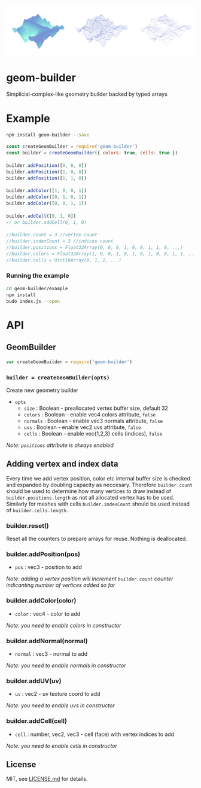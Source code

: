 ![](screenshot.png)

# geom-builder

Simplicial-complex-like geometry builder backed by typed arrays


# Example

```sh
npm install geom-builder --save
```

```javascript
const createGeomBuilder = require('geom-builder')
const builder = createGeomBuilder({ colors: true, cells: true })

builder.addPosition([0, 0, 0])
builder.addPosition([1, 0, 0])
builder.addPosition([1, 1, 0])

builder.addColor([1, 0, 0, 1])
builder.addColor([0, 1, 0, 1])
builder.addColor([0, 0, 1, 1])

builder.addCell([0, 1, 0])
// or builder.addCell(0, 1, 0)

//builder.count = 3 //vertex count
//builder.indexCount = 3 //indices count
//builder.positions = Float32Array(0, 0, 0, 1, 0, 0, 1, 1, 0, ..,)
//builder.colors = Float32Array(1, 0, 0, 1, 0, 1, 0, 1, 0, 0, 1, 1, ...)
//builder.cells = Uint16Array(0, 1, 2, ...)
```

### Running the example

```sh
cd geom-builder/example
npm install
budo index.js --open
```

# API

## GeomBuilder

```javascript
var createGeomBuilder = require('geom-builder')
```

### `builder = createGeomBuilder(opts)`

Create new geometry builder

- `opts`
    - `size` : Boolean - preallocated vertex buffer size, default 32
    - `colors` : Boolean - enable vec4 colors attribute, `false`
    - `normals` : Boolean - enable vec3 normals attribute, `false`
    - `uvs` : Boolean - enable vec2 uvs attribute, `false`
    - `cells` : Boolean - enable vec{1,2,3} cells (indices), `false`

*Note: `positions` attribute is always enabled*

## Adding vertex and index data

Every time we add vertex position, color etc internal buffer size is checked and expanded by doubling capacity as neccesary.  Therefore `builder.count` should be used to determine how many vertices to draw instead of `builder.positions.length` as not all allocated vertex has to be used.  Similarly for meshes with cells `builder.indexCount` should be used instead of `builder.cells.length`.

### builder.reset() 

Reset all the counters to prepare arrays for reuse. Nothing is deallocated.

### builder.addPosition(pos)

- `pos` : vec3 - position to add

*Note: adding a vertex position will increment `builder.count` counter indicanting number of vertices added so far*

### builder.addColor(color)

- `color` : vec4 - color to add

*Note: you need to enable colors in constructor*

### builder.addNormal(normal)

- `normal` : vec3 - normal to add

*Note: you need to enable normals in constructor*

### builder.addUV(uv)

- `uv` : vec2 - uv texture coord to add

*Note: you need to enable uvs in constructor*

### builder.addCell(cell)

- `cell` : number, vec2, vec3 - cell (face) with vertex indices to add

*Note: you need to enable cells in constructor*

## License

MIT, see [LICENSE.md](http://github.com/vorg/geom-builder/blob/master/LICENSE.md) for details.
